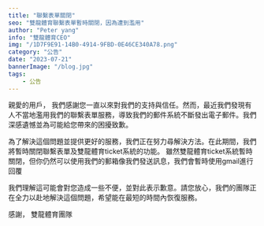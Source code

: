 ```yaml
---
title: "聯繫表單關閉"
seo: "雙龍體育聯繫表單暫時關閉，因為遭到濫用"
author: "Peter yang"
info: "雙龍體育CEO"
img: "/1D7F9E91-14B0-4914-9FBD-0E46CE340A78.png"
category: "公告"
date: "2023-07-21"
bannerImage: "/blog.jpg"
tags:
    - 公告
---
```

親愛的用戶，
我們感謝您一直以來對我們的支持與信任。然而，最近我們發現有人不當地濫用我們的聯繫表單服務，導致我們的郵件系統不斷發出電子郵件。我們深感遺憾並為可能給您帶來的困擾致歉。
  

為了解決這個問題並提供更好的服務，我們正在努力尋解決方法。在此期間，我們將暫時關閉聯繫表單及雙龍體育ticket系統的功能。
雖然雙龍體育ticket系統暫時關閉，但你仍然可以使用我們的郵箱像我們發送訊息，我們會暫時使用gmail進行回覆
  

我們理解這可能會對您造成一些不便，並對此表示歉意。請您放心，我們的團隊正在全力以赴地解決這個問題，希望能在最短的時間內恢復服務。

  
感謝，
雙龍體育團隊
